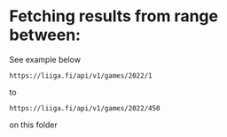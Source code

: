 # Fetching results from range between:
See example below
```
https://liiga.fi/api/v1/games/2022/1
```
to
```
https://liiga.fi/api/v1/games/2022/450
```

on this folder
